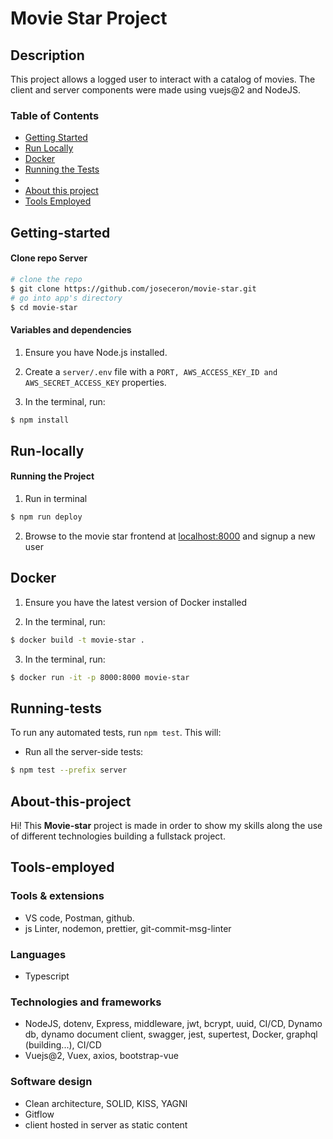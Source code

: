 # Movie Star Project

## Description

This project allows a logged user to interact with a catalog of movies. The client and server components were made using vuejs@2 and NodeJS. 
  
### Table of Contents
- [Getting Started](#getting-started)
- [Run Locally](#run-locally)
- [Docker](#docker)
- [Running the Tests](#running-tests)
- 
- [About this project](#about-this-project)
- [Tools Employed](#tools-employed)

## Getting-started
  #### Clone repo Server

``` bash
# clone the repo
$ git clone https://github.com/joseceron/movie-star.git
# go into app's directory
$ cd movie-star
```
#### Variables and dependencies
1. Ensure you have Node.js installed.

2. Create a `server/.env` file with a `PORT, AWS_ACCESS_KEY_ID and AWS_SECRET_ACCESS_KEY` properties.

3. In the terminal, run: 
``` bash
$ npm install
```
## Run-locally

#### Running the Project

1.  Run in terminal
``` bash
$ npm run deploy
```

 2. Browse to the movie star frontend at [localhost:8000](http://localhost:8000) and signup a new user

## Docker

1. Ensure you have the latest version of Docker installed

2. In the terminal, run:  
``` bash
$ docker build -t movie-star .
```

3. In the terminal, run: 
```bash
$ docker run -it -p 8000:8000 movie-star
 ```

## Running-tests

 To run any automated tests, run `npm test`. This will:

* Run all the server-side tests: 
```bash
$ npm test --prefix server
```

## About-this-project

Hi! This **Movie-star** project is made in order to show my skills along the use of different technologies building a fullstack project.

## Tools-employed

### Tools & extensions
- VS code, Postman, github.
- js Linter, nodemon, prettier, git-commit-msg-linter
### Languages
- Typescript
### Technologies and frameworks
- NodeJS, dotenv, Express,  middleware, jwt, bcrypt, uuid,  CI/CD, Dynamo db, dynamo document client, swagger, jest, supertest, Docker, graphql (building...), CI/CD
- Vuejs@2, Vuex, axios, bootstrap-vue
### Software design
- Clean architecture, SOLID, KISS, YAGNI
- Gitflow
- client hosted in server as static content
